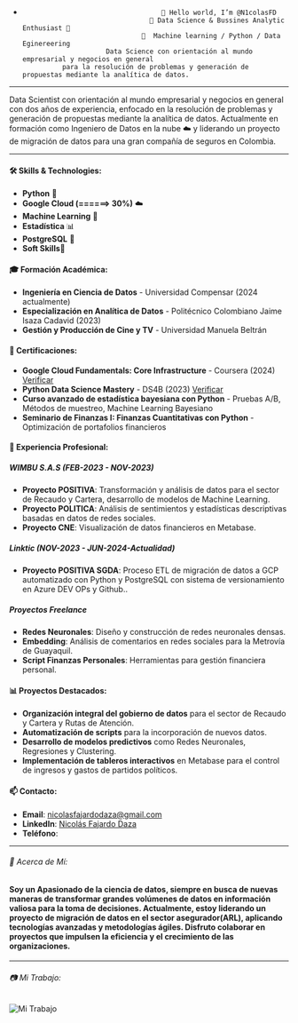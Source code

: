 -                                        👋 Hello world, I’m @N1colasFD 
                                      👀 Data Science & Bussines Analytic Enthusiast 🚀 
                                    🧠  Machine learning / Python / Data Eginereering
                           Data Science con orientación al mundo empresarial y negocios en general 
                para la resolución de problemas y generación de propuestas mediante la analítica de datos.

---

Data Scientist con orientación al mundo empresarial y negocios en general con dos años de experiencia, enfocado en la resolución de problemas y generación de propuestas mediante la analítica de datos. Actualmente en formación como Ingeniero de Datos en la nube ☁️ y liderando un proyecto de migración de datos para una gran compañía de seguros en Colombia.

---

#### 🛠 Skills & Technologies:
- **Python** 🐍
- **Google Cloud (\======> 30%)** ☁️
- **Machine Learning** 🤖
- **Estadística** 📊
- **PostgreSQL** 🐘
- **Soft Skills**🤺

#### 🎓 Formación Académica:
- **Ingeniería en Ciencia de Datos** - Universidad Compensar (2024 actualmente)
- **Especialización en Analítica de Datos** - Politécnico Colombiano Jaime Isaza Cadavid (2023)
- **Gestión y Producción de Cine y TV** - Universidad Manuela Beltrán

#### 📜 Certificaciones:
- **Google Cloud Fundamentals: Core Infrastructure** - Coursera (2024) [Verificar](https://coursera.org/verify/KLE6XCG5HU5W)
- **Python Data Science Mastery** - DS4B (2023) [Verificar](./path/to/certificate.pdf)
- **Curso avanzado de estadística bayesiana con Python** - Pruebas A/B, Métodos de muestreo, Machine Learning Bayesiano
- **Seminario de Finanzas I: Finanzas Cuantitativas con Python** - Optimización de portafolios financieros

#### 🏢 Experiencia Profesional:
##### WIMBU S.A.S (FEB-2023 - NOV-2023)
- **Proyecto POSITIVA**: Transformación y análisis de datos para el sector de Recaudo y Cartera, desarrollo de modelos de Machine Learning.
- **Proyecto POLITICA**: Análisis de sentimientos y estadísticas descriptivas basadas en datos de redes sociales.
- **Proyecto CNE**: Visualización de datos financieros en Metabase.

##### Linktic (NOV-2023 - JUN-2024-Actualidad)
- **Proyecto POSITIVA SGDA**: Proceso ETL de migración de datos a GCP automatizado con Python y PostgreSQL con sistema de versionamiento en Azure DEV OPs y Github..

##### Proyectos Freelance
- **Redes Neuronales**: Diseño y construcción de redes neuronales densas.
- **Embedding**: Análisis de comentarios en redes sociales para la Metrovía de Guayaquil.
- **Script Finanzas Personales**: Herramientas para gestión financiera personal.

#### 📊 Proyectos Destacados:
- **Organización integral del gobierno de datos** para el sector de Recaudo y Cartera y Rutas de Atención.
- **Automatización de scripts** para la incorporación de nuevos datos.
- **Desarrollo de modelos predictivos** como Redes Neuronales, Regresiones y Clustering.
- **Implementación de tableros interactivos** en Metabase para el control de ingresos y gastos de partidos políticos.

#### 📫 Contacto:
- **Email**: [nicolasfajardodaza@gmail.com](mailto:nicolasfajardodaza@gmail.com)
- **LinkedIn**: [Nicolás Fajardo Daza](https://www.linkedin.com/in/nicolasfajardodaza/)
- **Teléfono**: 

---

###### 🌟 Acerca de Mí:
#### Soy un Apasionado de la ciencia de datos, siempre en busca de nuevas maneras de transformar grandes volúmenes de datos en información valiosa para la toma de decisiones. Actualmente, estoy liderando un proyecto de migración de datos en el  sector asegurador(ARL), aplicando tecnologías avanzadas y metodologías ágiles. Disfruto colaborar en proyectos que impulsen la eficiencia y el crecimiento de las organizaciones.
---

###### 📷 Mi Trabajo:
![Mi Trabajo](./path/to/image.png)


<!---
N1colasFD/N1colasFD is a ✨ special ✨ repository because its `README.md` (this file) appears on your GitHub profile.
You can click the Preview link to take a look at your changes.
--->
